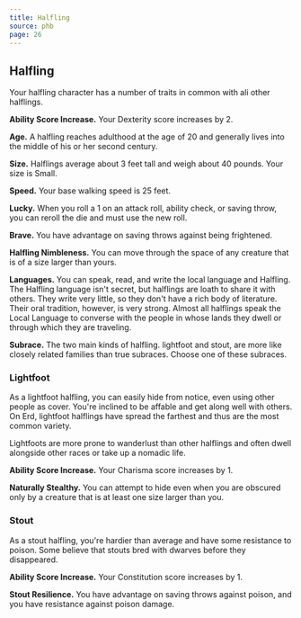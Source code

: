 ```yaml
---
title: Halfling
source: phb
page: 26
---
```

## Halfling

Your halfling character has a number of traits in common with ali other halflings.

**Ability Score Increase.** Your Dexterity score increases by 2.

**Age.** A halfling reaches adulthood at the age of 20 and generally lives into the middle of his or her second century.

**Size.** Halflings average about 3 feet tall and weigh about 40 pounds. Your size is Small.

**Speed.** Your base walking speed is 25 feet.

**Lucky.** When you roll a 1 on an attack roll, ability check, or saving throw, you can reroll the die and must use the new roll.

**Brave.** You have advantage on saving throws against being frightened.

**Halfling Nimbleness.** You can move through the space of any creature that is of a size larger than yours.

**Languages.** You can speak, read, and write the local language and Halfling. The Halfling language isn't secret, but halflings are loath to share it with others. They write very little, so they don't have a rich body of literature. Their oral tradition, however, is very strong. Almost all halflings speak the Local Language to converse with the people in whose lands they dwell or through which they are traveling.

**Subrace.** The two main kinds of halfling. lightfoot and stout, are more like closely related families than true subraces. Choose one of these subraces.

### Lightfoot

As a lightfoot halfling, you can easily hide from notice, even using other people as cover. You're inclined to be affable and get along well with others. On Erd, lightfoot halflings have spread the farthest and thus are the most common variety.

Lightfoots are more prone to wanderlust than other halflings and often dwell alongside other races or take up a nomadic life.

**Ability Score Increase.** Your Charisma score increases by 1.

**Naturally Stealthy.** You can attempt to hide even when you are obscured only by a creature that is at least one size larger than you.

### Stout

As a stout halfling, you're hardier than average and have some resistance to poison. Some believe that stouts bred with dwarves before they disappeared.

**Ability Score Increase.** Your Constitution score increases by 1.

**Stout Resilience.** You have advantage on saving throws against poison, and you have resistance against poison damage.